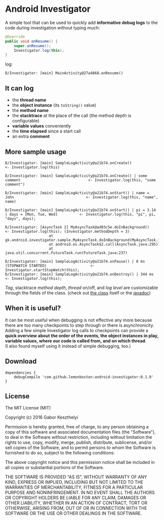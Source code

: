 Android Investigator
====================

A simple tool that can be used to quickly add **informative debug logs** to the code during investigation without typing much:  


```java
@Override
public void onResume() {
    super.onResume();
    Investigator.log(this);
}
```
log:
```
D/Investigator: [main] MainActivity@27a4868.onResume()
```

It can log
----------

* the **thread name**
* the **object instance** (its `toString()` value)
* the **method name**
* the **stacktrace** at the place of the call (the method depth is configurable)
* **variable values** conveniently
* the **time elapsed** since a start call
* an extra **comment**


More sample usage
--------------------
```
D/Investigator: [main] SampleLogActivity@a21b74.onCreate()												<- Investigator.log(this)

D/Investigator: [main] SampleLogActivity@a21b74.onCreate() | some comment								<- Investigator.log(this, "some comment")

D/Investigator: [main] SampleLogActivity@a21b74.onStart() | name = John									<- Investigator.log(this, "name", name)

D/Investigator: [main] SampleLogActivity@a21b74.onStart() | pi = 3.14 | days = [Mon, Tue, Wed]			<- Investigator.log(this, "pi", pi, "days", days);

D/Investigator: [AsyncTask 2] MyAsyncTask@ad03c5e.doInBackground()										<- Investigator.log(this); (Investigator.methodDepth = 3)
                    at gk.android.investigator.sample.MyAsyncTask.doInBackground(MyAsyncTask.java:10)
                    at android.os.AsyncTask$2.call(AsyncTask.java:295)
                    at java.util.concurrent.FutureTask.run(FutureTask.java:237)                    

D/Investigator: [main] SampleLogActivity@a21b74.onPause() | 0 ms (STOPWATCH STARTED)					<- Investigator.startStopWatch(this);
D/Investigator: [main] SampleLogActivity@a21b74.onDestroy() | 344 ms									<- Investigator.log(this);
```
*Tag*, stacktrace *method depth*, *thread* on/off, and *log level* are customizable through the fields of the class.
(check out [the class][TheClass] itself or the [javadoc][JavaDoc])

When it is useful?
----------------------
It can be most useful when debugging is not effective any more because there are too many checkpoints to step through or there is asynchronicity.
Adding a few simple Investigator log calls to checkpoints can provide a **quick overview about the order of the events, the object instances in play, variable values, where our code is called from, and on which thread**.  
(I also found myself using it instead of simple debugging, too.)  

Download
----------
```
dependencies {
    debugCompile 'com.github.lemonboston:android-investigator:0.1.0'
}
```

License
----------

The MIT License (MIT)

Copyright (c) 2016 Gabor Keszthelyi

Permission is hereby granted, free of charge, to any person obtaining a copy
of this software and associated documentation files (the "Software"), to deal
in the Software without restriction, including without limitation the rights
to use, copy, modify, merge, publish, distribute, sublicense, and/or sell
copies of the Software, and to permit persons to whom the Software is
furnished to do so, subject to the following conditions:

The above copyright notice and this permission notice shall be included in all
copies or substantial portions of the Software.

THE SOFTWARE IS PROVIDED "AS IS", WITHOUT WARRANTY OF ANY KIND, EXPRESS OR
IMPLIED, INCLUDING BUT NOT LIMITED TO THE WARRANTIES OF MERCHANTABILITY,
FITNESS FOR A PARTICULAR PURPOSE AND NONINFRINGEMENT. IN NO EVENT SHALL THE
AUTHORS OR COPYRIGHT HOLDERS BE LIABLE FOR ANY CLAIM, DAMAGES OR OTHER
LIABILITY, WHETHER IN AN ACTION OF CONTRACT, TORT OR OTHERWISE, ARISING FROM,
OUT OF OR IN CONNECTION WITH THE SOFTWARE OR THE USE OR OTHER DEALINGS IN THE
SOFTWARE.

[TheClass]: /AndroidInvestigatorSample/android-investigator/src/main/java/gk/android/investigator/Investigator.java
[JavaDoc]: http://www.javadoc.io/doc/com.github.lemonboston/android-investigator/